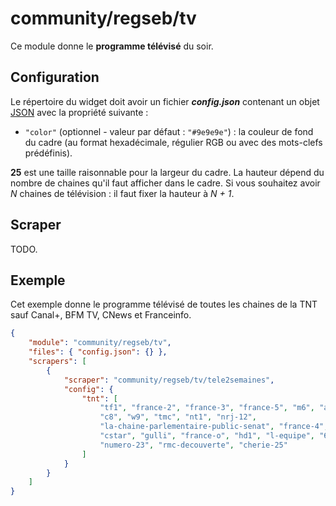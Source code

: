 # community/regseb/tv

Ce module donne le **programme télévisé** du soir.

## Configuration

Le répertoire du widget doit avoir un fichier ***config.json*** contenant un
objet
[JSON](https://www.json.org/json-fr.html "JavaScript Object Notation") avec la
propriété suivante :

- `"color"` (optionnel - valeur par défaut : `"#9e9e9e"`) : la couleur de fond
  du cadre (au format hexadécimale, régulier RGB ou avec des mots-clefs
  prédéfinis).

**25** est une taille raisonnable pour la largeur du cadre. La hauteur dépend
du nombre de chaines qu'il faut afficher dans le cadre. Si vous souhaitez avoir
*N* chaines de télévision : il faut fixer la hauteur à *N + 1*.

## Scraper

TODO.

## Exemple

Cet exemple donne le programme télévisé de toutes les chaines de la TNT sauf
Canal+, BFM TV, CNews et Franceinfo.

```JSON
{
    "module": "community/regseb/tv",
    "files": { "config.json": {} },
    "scrapers": [
        {
            "scraper": "community/regseb/tv/tele2semaines",
            "config": {
                "tnt": [
                    "tf1", "france-2", "france-3", "france-5", "m6", "arte",
                    "c8", "w9", "tmc", "nt1", "nrj-12",
                    "la-chaine-parlementaire-public-senat", "france-4",
                    "cstar", "gulli", "france-o", "hd1", "l-equipe", "6ter",
                    "numero-23", "rmc-decouverte", "cherie-25"
                ]
            }
        }
    ]
}
```
